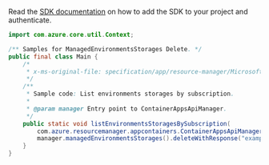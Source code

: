 Read the [SDK documentation](https://github.com/Azure/azure-sdk-for-java/blob/azure-resourcemanager-appcontainers_1.0.0-beta.1/sdk/appcontainers/azure-resourcemanager-appcontainers/README.md) on how to add the SDK to your project and authenticate.

```java
import com.azure.core.util.Context;

/** Samples for ManagedEnvironmentsStorages Delete. */
public final class Main {
    /*
     * x-ms-original-file: specification/app/resource-manager/Microsoft.App/preview/2022-01-01-preview/examples/ManagedEnvironmentsStorages_Delete.json
     */
    /**
     * Sample code: List environments storages by subscription.
     *
     * @param manager Entry point to ContainerAppsApiManager.
     */
    public static void listEnvironmentsStoragesBySubscription(
        com.azure.resourcemanager.appcontainers.ContainerAppsApiManager manager) {
        manager.managedEnvironmentsStorages().deleteWithResponse("examplerg", "managedEnv", "jlaw-demo1", Context.NONE);
    }
}
```
